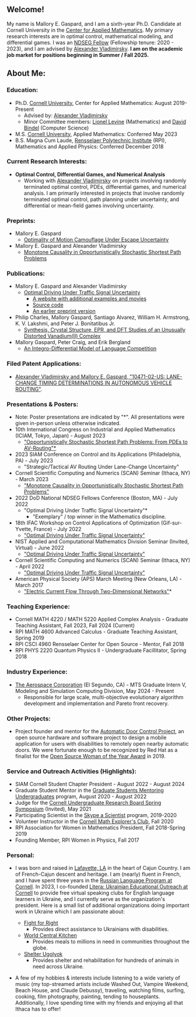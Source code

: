 ## Welcome!

My name is Mallory E. Gaspard, and I am a sixth-year Ph.D. Candidate at Cornell University in the [Center for Applied Mathematics](https://www.cam.cornell.edu/cam). My primary research interests are in optimal control, mathematical modeling, and differential games. I was an [NDSEG Fellow](https://ndseg.sysplus.com/) (Fellowship tenure: 2020 - 2023), and I am advised by [Alexander Vladimirsky](https://math.cornell.edu/alexander-vladimirsky). **I am on the academic job market for positions beginning in Summer / Fall 2025.**

## About Me:
### Education: 

- Ph.D. [Cornell University](https://www.cornell.edu), Center for Applied Mathematics: August 2019-Present
  - Advised by: [Alexander Vladimirsky](https://math.cornell.edu/alexander-vladimirsky)
  - Minor Committee members: [Lionel Levine](http://pi.math.cornell.edu/~levine/) (Mathematics) and [David Bindel](https://www.cs.cornell.edu/~bindel/) (Computer Science)
- M.S. [Cornell University](https://www.cornell.edu), Applied Mathematics: Conferred May 2023 
- B.S. Magna Cum Laude, [Rensselaer Polytechnic Institute](https://www.rpi.edu) (RPI), Mathematics and Applied Physics: Conferred December 2018

### Current Research Interests:
- **Optimal Control, Differential Games, and Numerical Analysis**
  - Working with [Alexander Vladimirsky](http://pi.math.cornell.edu/~vlad/) on projects involving randomly terminated optimal control, PDEs, differential games, and numerical analysis. I am primarily interested in projects that involve randomly terminated optimal control, path planning under uncertainty, and differential or mean-field games involving uncertainty. 

### Preprints:
  - Mallory E. Gaspard
      - [Optimality of Motion Camouflage Under Escape Uncertainty](https://arxiv.org/abs/2409.09890) 
  - Mallory E. Gaspard and Alexander Vladimirsky
      - [Monotone Causality in Opportunistically Stochastic Shortest Path Problems](https://arxiv.org/abs/2310.14121)
  
### Publications:
  - Mallory E. Gaspard and Alexander Vladimirsky
      - [Optimal Driving Under Traffic Signal Uncertainty](https://www.sciencedirect.com/science/article/pii/S2405896322011661)
        - [A website with additional examples and movies](https://eikonal-equation.github.io/Traffic_Light_Uncertainty/)
        - [Source code](https://github.com/eikonal-equation/Traffic_Light_Uncertainty)
        - [An earlier preprint version](https://arxiv.org/abs/2201.04521)
  - Philip Charles, Mallory Gaspard, Santiago Alvarez, William H. Armstrong, K. V. Lakshmi, and Peter J. Bonitatibus Jr.
      - [Synthesis, Crystal Structure, EPR, and DFT Studies of an Unusually Distorted Vanadium(II) Complex](https://pubs.rsc.org/en/content/articlelanding/2022/dt/d2dt02392j)
  - Mallory Gaspard, Peter Craig, and Erik Bergland
      -  [An Integro-Differential Model of Language Competition](https://www.siam.org/Portals/0/Publications/SIURO/Vol12/S01736.pdf?ver=2019-04-15-152442-683)
  
### Filed Patent Applications:
  - [Alexander Vladimirsky and Mallory E. Gaspard, "10471-02-US: LANE-CHANGE TIMING DETERMINATIONS IN AUTONOMOUS VEHICLE ROUTING"](https://patents.google.com/patent/WO2024108123A1/en?q=(mallory+gaspard)&oq=mallory+gaspard).   

### Presentations & Posters:
  - Note: Poster presentations are indicated by "*". All presentations were given in-person unless otherwise indicated.
  - 10th International Congress on Industrial and Applied Mathematics (ICIAM, Tokyo, Japan) - August 2023
    -   ["Opportunistically Stochastic Shortest Path Problems: From PDEs to AV-Routing"*](https://iciam2023.org/accepted_ps#11323_Opportunistically_Stochastic_Shortest_Path_Problems_From_PDEs_to_AV-Routing)
  - 2023 SIAM Conference on Control and its Applications (Philadelphia, PA) - July 2023
    - "Strategic/Tactical AV Routing Under Lane-Change Uncertainty"
  - Cornell Scientific Computing and Numerics (SCAN) Seminar (Ithaca, NY) - March 2023
    - ["Monotone Causality in Opportunistically Stochastic Shortest Path Problems"](https://cornell-scan.github.io/2023/03/20/gaspard.html) 
  - 2022 DoD National NDSEG Fellows Conference (Boston, MA) - July 2022
    - "Optimal Driving Under Traffic Signal Uncertainty"*
      - "Exemplary" / top winner in the Mathematics discipline.
  - 18th IFAC Workshop on Control Applications of Optimization (Gif-sur-Yvette, France) - July 2022
    - ["Optimal Driving Under Traffic Signal Uncertainty"](https://ifac.papercept.net/conferences/conferences/CAO22/program/CAO22_ContentListWeb_2.html#tur1b)
  - NIST Applied and Computational Mathematics Division Seminar (Invited, Virtual) - June 2022
    - ["Optimal Driving Under Traffic Signal Uncertainty"](https://www.nist.gov/itl/math/acmd-seminar-optimal-driving-under-traffic-signal-uncertainty)
  - Cornell Scientific Computing and Numerics (SCAN) Seminar (Ithaca, NY) - April 2022
    - ["Optimal Driving Under Traffic Signal Uncertainty"](https://cornell-scan.github.io/2022/04/18/gaspard.html) 
  - American Physical Society (APS) March Meeting (New Orleans, LA) - March 2017
    - ["Electric Current Flow Through Two-Dimensional Networks"](https://ui.adsabs.harvard.edu/abs/2017APS..MAR.G1003G/abstract)*

### Teaching Experience:
  - Cornell MATH 4220 / MATH 5220 Applied Complex Analysis - Graduate Teaching Assistant, Fall 2023, Fall 2024 (Current)
  - RPI MATH 4600 Advanced Calculus - Graduate Teaching Assistant, Spring 2019
  - RPI CSCI 4960 Rensselaer Center for Open Source - Mentor, Fall 2018
  - RPI PHYS 2220 Quantum Physics II - Undergraduate Facillitator, Spring 2018

### Industry Experience:
  - [The Aerospace Corporation](https://aerospace.org/) (El Segundo, CA) - MTS Graduate Intern V, Modeling and Simulation Computing Division, May 2024 - Present
    - Responsible for large scale, multi-objective evolutionary algorithm development and implementation and Pareto front recovery.  

### Other Projects:
  - Project founder and mentor for the [Automatic Door Control Project](https://rpiadc.com/login), an open source hardware and software project to design a mobile application for users with disabilities to remotely open nearby automatic doors. We were fortunate enough to be recognized by Red Hat as a finalist for the [Open Source Woman of the Year Award](https://www.redhat.com/en/blog/voting-now-open-2019-women-open-source-awards) in 2019. 
  
### Service and Outreach Activities (Highlights):
  - SIAM Cornell Student Chapter President - August 2022 - August 2024
  - Graduate Student Mentor in the [Graduate Students Mentoring Undergraduates](https://experience.cornell.edu/opportunities/graduate-students-mentoring-undergraduates-gsmu) program, August 2020 - August 2022
  - Judge for the [Cornell Undergraduate Research Board Spring Symposium](https://www.cornellcurb.com/spring-symposium) (Invited), May 2021 
  - Participating Scientist in the [Skype a Scientist](https://www.skypeascientist.com) program, 2019-2020 
  - Volunteer Instructor in the [Cornell Math Explorer's Club](https://math.cornell.edu/mec), Fall 2020
  - RPI Association for Women in Mathematics President, Fall 2018-Spring 2019
  - Founding Member, RPI Women in Physics, Fall 2017

### Personal:
  - I was born and raised in [Lafayette, LA](https://www.lafayettetravel.com) in the heart of Cajun Country. I am of French-Cajun descent and heritage. I am (nearly) fluent in French, and I have spent three years in the [Russian Language Program at Cornell](https://russian.cornell.edu/index.cfm?LinkID=Welcome). In 2023, I co-founded [Litera: Ukrainian Educational Outreach at Cornell](https://www.literaoutreach.com/) to provide free virtual speaking clubs for English language learners in Ukraine, and I currently serve as the organization's president. Here is a small list of additional organizations doing important work in Ukraine which I am passionate about:
    - [Fight for Right](https://ffr.org.ua/en/projects/support-ukrainians-with-disabilities-during-the-war/)
      - Provides direct assistance to Ukrainians with disabilities.
    - [World Central Kitchen](https://wck.org/)
      - Provides meals to millions in need in communities throughout the globe. 
    - [Shelter Ugolyok](https://linktr.ee/Ugolyok?utm_source=linktree_profile_share&ltsid=7b2f87b6-ee29-407b-96da-8868053eafb0)
      - Provides shelter and rehabilitation for hundreds of animals in need across Ukraine. 
  
 - A few of my hobbies & interests include listening to a wide variety of music (my top-streamed artists include Washed Out, Vampire Weekend, Beach House, and Claude Debussy), traveling, watching films, surfing, cooking, film photography, painting, tending to houseplants. Additionally, I love spending time with my friends and enjoying all that Ithaca has to offer!
